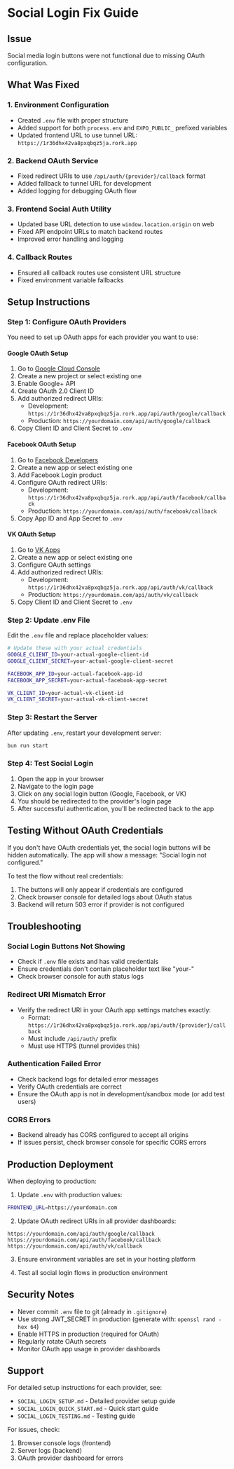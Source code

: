 # Social Login Fix Guide

## Issue
Social media login buttons were not functional due to missing OAuth configuration.

## What Was Fixed

### 1. Environment Configuration
- Created `.env` file with proper structure
- Added support for both `process.env` and `EXPO_PUBLIC_` prefixed variables
- Updated frontend URL to use tunnel URL: `https://1r36dhx42va8pxqbqz5ja.rork.app`

### 2. Backend OAuth Service
- Fixed redirect URIs to use `/api/auth/{provider}/callback` format
- Added fallback to tunnel URL for development
- Added logging for debugging OAuth flow

### 3. Frontend Social Auth Utility
- Updated base URL detection to use `window.location.origin` on web
- Fixed API endpoint URLs to match backend routes
- Improved error handling and logging

### 4. Callback Routes
- Ensured all callback routes use consistent URL structure
- Fixed environment variable fallbacks

## Setup Instructions

### Step 1: Configure OAuth Providers

You need to set up OAuth apps for each provider you want to use:

#### Google OAuth Setup
1. Go to [Google Cloud Console](https://console.cloud.google.com/apis/credentials)
2. Create a new project or select existing one
3. Enable Google+ API
4. Create OAuth 2.0 Client ID
5. Add authorized redirect URIs:
   - Development: `https://1r36dhx42va8pxqbqz5ja.rork.app/api/auth/google/callback`
   - Production: `https://yourdomain.com/api/auth/google/callback`
6. Copy Client ID and Client Secret to `.env`

#### Facebook OAuth Setup
1. Go to [Facebook Developers](https://developers.facebook.com/apps/)
2. Create a new app or select existing one
3. Add Facebook Login product
4. Configure OAuth redirect URIs:
   - Development: `https://1r36dhx42va8pxqbqz5ja.rork.app/api/auth/facebook/callback`
   - Production: `https://yourdomain.com/api/auth/facebook/callback`
5. Copy App ID and App Secret to `.env`

#### VK OAuth Setup
1. Go to [VK Apps](https://vk.com/apps?act=manage)
2. Create a new app or select existing one
3. Configure OAuth settings
4. Add authorized redirect URIs:
   - Development: `https://1r36dhx42va8pxqbqz5ja.rork.app/api/auth/vk/callback`
   - Production: `https://yourdomain.com/api/auth/vk/callback`
5. Copy Client ID and Client Secret to `.env`

### Step 2: Update .env File

Edit the `.env` file and replace placeholder values:

```bash
# Update these with your actual credentials
GOOGLE_CLIENT_ID=your-actual-google-client-id
GOOGLE_CLIENT_SECRET=your-actual-google-client-secret

FACEBOOK_APP_ID=your-actual-facebook-app-id
FACEBOOK_APP_SECRET=your-actual-facebook-app-secret

VK_CLIENT_ID=your-actual-vk-client-id
VK_CLIENT_SECRET=your-actual-vk-client-secret
```

### Step 3: Restart the Server

After updating `.env`, restart your development server:

```bash
bun run start
```

### Step 4: Test Social Login

1. Open the app in your browser
2. Navigate to the login page
3. Click on any social login button (Google, Facebook, or VK)
4. You should be redirected to the provider's login page
5. After successful authentication, you'll be redirected back to the app

## Testing Without OAuth Credentials

If you don't have OAuth credentials yet, the social login buttons will be hidden automatically. The app will show a message: "Social login not configured."

To test the flow without real credentials:
1. The buttons will only appear if credentials are configured
2. Check browser console for detailed logs about OAuth status
3. Backend will return 503 error if provider is not configured

## Troubleshooting

### Social Login Buttons Not Showing
- Check if `.env` file exists and has valid credentials
- Ensure credentials don't contain placeholder text like "your-"
- Check browser console for auth status logs

### Redirect URI Mismatch Error
- Verify the redirect URI in your OAuth app settings matches exactly:
  - Format: `https://1r36dhx42va8pxqbqz5ja.rork.app/api/auth/{provider}/callback`
  - Must include `/api/auth/` prefix
  - Must use HTTPS (tunnel provides this)

### Authentication Failed Error
- Check backend logs for detailed error messages
- Verify OAuth credentials are correct
- Ensure the OAuth app is not in development/sandbox mode (or add test users)

### CORS Errors
- Backend already has CORS configured to accept all origins
- If issues persist, check browser console for specific CORS errors

## Production Deployment

When deploying to production:

1. Update `.env` with production values:
```bash
FRONTEND_URL=https://yourdomain.com
```

2. Update OAuth redirect URIs in all provider dashboards:
```
https://yourdomain.com/api/auth/google/callback
https://yourdomain.com/api/auth/facebook/callback
https://yourdomain.com/api/auth/vk/callback
```

3. Ensure environment variables are set in your hosting platform

4. Test all social login flows in production environment

## Security Notes

- Never commit `.env` file to git (already in `.gitignore`)
- Use strong JWT_SECRET in production (generate with: `openssl rand -hex 64`)
- Enable HTTPS in production (required for OAuth)
- Regularly rotate OAuth secrets
- Monitor OAuth app usage in provider dashboards

## Support

For detailed setup instructions for each provider, see:
- `SOCIAL_LOGIN_SETUP.md` - Detailed provider setup guide
- `SOCIAL_LOGIN_QUICK_START.md` - Quick start guide
- `SOCIAL_LOGIN_TESTING.md` - Testing guide

For issues, check:
1. Browser console logs (frontend)
2. Server logs (backend)
3. OAuth provider dashboard for errors
